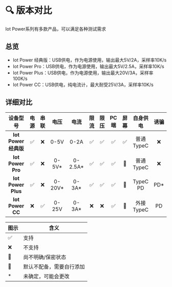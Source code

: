 # 🔍 版本对比

Iot Power系列有多款产品，可以满足各种测试需求

## 总览

- Iot Power 经典版：USB供电，作为电源使用，输出最大5V/2A，采样率10K/s
- Iot Power Pro：USB供电，作为电源使用，输出最大5V/2.5A，采样率10K/s
- Iot Power Plus：USB供电，作为电源使用，输出最大20V/3A，采样率100K/s
- Iot Power CC：USB供电，纯电流计，最大耐受25V/3A，采样率10K/s

## 详细对比

| **设备型号**        |**电源**|**串联**|**电压**|**电流**|**限流**|**限压**| **PC端** | **屏幕** | **自身供电** |**诱骗** |
|:-------------------:|:------:|:------:|:------:|:------:|:------:|:------:|:--------:|:--------:|:------------:|:-------:|
| **Iot Power 经典版**| ✅    | ❌    | 0-5V   | 0-2A   | ✅     | ✅    | ✅       | ✅      | 普通TypeC    |❌      |
| **Iot Power Pro**   | ✅    | ❌    | 0-5V*  | 0-2.5A*| ✅     | ✅    | ✅       | 💭      | 普通TypeC    |❌      |
| **Iot Power Plus**  | ✅    | ❌    | 0-20V* | 0-3A*  | ✅     | ✅    | ✅       | 💭      | TypeC PD     |PD*      |
| **Iot Power CC**    | ❌    | ✅    | 0-25V  | 0-3A*  | ❌     | ❌    | ✅       | 🔧      | 外接TypeC    | PD    |

|  图示 | 含义  |
|-------|-------|
|✅|支持|
|❌|不支持|
|💭|尚不明确/保密状态|
|🔧|默认不配备，需要自行添加|
|*|未确定，可能会更改|
